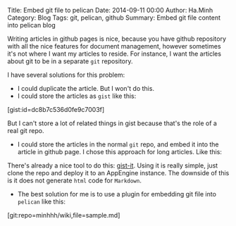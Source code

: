 Title: Embed git file to pelican
Date: 2014-09-11 00:00
Author: Ha.Minh
Category: Blog
Tags: git, pelican, github
Summary: Embed git file content into pelican blog

Writing articles in github pages is nice, because you have github repository with all the nice features for document management, however sometimes it's not where I want my articles to reside. For instance, I want the articles about git to be in a separate `git` repository.

I have several solutions for this problem:

* I could duplicate the article. But I won't do this.
* I could store the articles as `gist` like this:

[gist:id=dc8b7c536d0fe9c7003f]

But I can't store a lot of related things in gist because that's the role of a real git repo.

* I could store the articles in the normal `git` repo, and embed it into the article in github page. I chose this approach for long articles. Like this:

<!-- <script src="http://gistit-minhhh.appspot.com/github/robertkrimen/gist-it-example/blob/master/example.js"></script> -->

There's already a nice tool to do this: [gist-it](https://github.com/minhhh/gist-it). Using it is really simple, just clone the repo and deploy it to an AppEngine instance. The downside of this is it does not generate `html` code for `Markdown`.

* The best solution for me is to use a plugin for embedding git file into `pelican` like this:

[git:repo=minhhh/wiki,file=sample.md]
